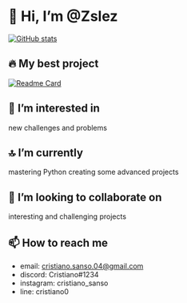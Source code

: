 # 👋 Hi, I’m @Zslez

<!--[![GitHub stats](https://github-readme-stats.vercel.app/api?username=Zslez&hide=contribs,prs&count_private=True&show_icons=True&theme=dark)](https://github.com/anuraghazra/github-readme-stats)-->

[![GitHub stats](https://github-readme-stats.vercel.app/api?username=Zslez&hide=contribs,prs&count_private=True&show_icons=True&theme=tokyonight)](https://github.com/anuraghazra/github-readme-stats)

<!--[![GitHub stats](https://github-readme-stats.vercel.app/api?username=Zslez&hide=contribs,prs&count_private=True&show_icons=True&theme=dracula)](https://github.com/anuraghazra/github-readme-stats)-->

## 🔥 My best project

[![Readme Card](https://github-readme-stats.vercel.app/api/pin/?username=Zslez&theme=tokyonight&repo=ImageToPixelArt)](https://github.com/anuraghazra/github-readme-stats)

## 👀 I’m interested in

new challenges and problems

## 🔝 I’m currently

mastering Python creating some advanced projects

## 💞️ I’m looking to collaborate on

interesting and challenging projects

## 📫 How to reach me

- email: cristiano.sanso.04@gmail.com
- discord: Cristiano#1234
- instagram: cristiano_sanso
- line: cristiano0
